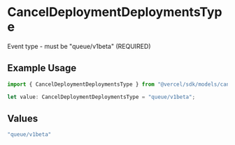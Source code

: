 # CancelDeploymentDeploymentsType

Event type - must be "queue/v1beta" (REQUIRED)

## Example Usage

```typescript
import { CancelDeploymentDeploymentsType } from "@vercel/sdk/models/canceldeploymentop.js";

let value: CancelDeploymentDeploymentsType = "queue/v1beta";
```

## Values

```typescript
"queue/v1beta"
```